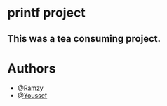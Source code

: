 # printf project
## This was a tea consuming project.

# Authors

- [@Ramzy](https://www.github.com/Youssef-Ramzy)
- [@Youssef](https://www.github.com/Yousefatt)
